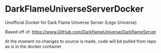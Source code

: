 # DarkFlameUniverseServerDocker
Unofficial Docker for Dark Flame Universe Server (Lego Universe)


Based off of:
https://www.GitHub.com/DarkflameUniverse/DarkflameServer


At the moment no changes to source is made, code will be pulled from repo as is in the docker container

